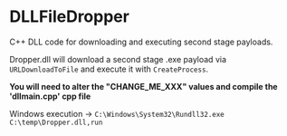 # DLLFileDropper
C++ DLL code for downloading and executing second stage payloads.

Dropper.dll will download a second stage .exe payload via `URLDownloadToFile` and execute it with `CreateProcess`. 

**You will need to alter the "CHANGE_ME_XXX" values and compile the 'dllmain.cpp' cpp file**

Windows execution -> `C:\Windows\System32\Rundll32.exe C:\temp\Dropper.dll,run` 
